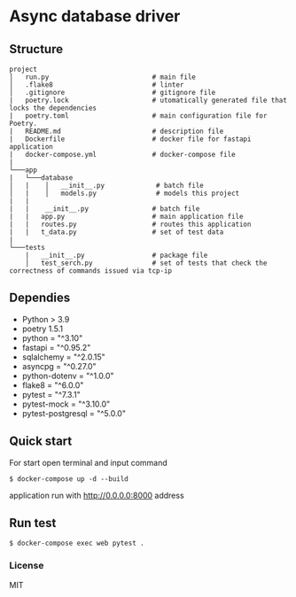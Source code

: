 # Async database driver 

## Structure

```
project
│   run.py                          # main file 
│   .flake8                         # linter
│   .gitignore                      # gitignore file    
|   poetry.lock                     # utomatically generated file that locks the dependencies 
|   poetry.toml                     # main configuration file for Poetry.
|   README.md                       # description file
|   Dockerfile                      # docker file for fastapi application
|   docker-compose.yml              # docker-compose file
|
└───app
|   └───database
│   |    │   __init__.py             # batch file
│   |    │   models.py               # models this project
|   | 
|   |    __init__.py                # batch file
|   |   app.py                      # main application file     
|   |   routes.py                   # routes this application
|   |   t_data.py                   # set of test data                          
|
└───tests
    |   __init__.py                 # package file
    │   test_serch.py               # set of tests that check the correctness of commands issued via tcp-ip
```

## Dependies

* Python > 3.9
* poetry 1.5.1
* python = "^3.10"
* fastapi = "^0.95.2"
* sqlalchemy = "^2.0.15"
* asyncpg = "^0.27.0"
* python-dotenv = "^1.0.0"
* flake8 = "^6.0.0"
* pytest = "^7.3.1"
* pytest-mock = "^3.10.0"
* pytest-postgresql = "^5.0.0"

## Quick start

For start open terminal and input command

`$ docker-compose up -d --build`

application run with http://0.0.0.0:8000 address

## Run test 

`$ docker-compose exec web pytest .`

### License

MIT